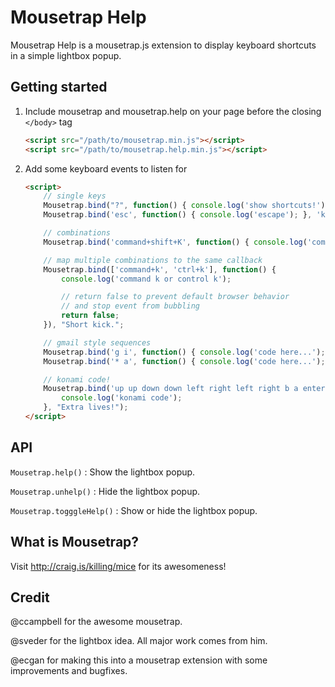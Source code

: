# Mousetrap Help

Mousetrap Help is a mousetrap.js extension to display keyboard shortcuts in a simple lightbox popup.

## Getting started

1.  Include mousetrap and mousetrap.help on your page before the closing ``</body>`` tag

    ```html
    <script src="/path/to/mousetrap.min.js"></script>
	<script src="/path/to/mousetrap.help.min.js"></script>
    ```

2.  Add some keyboard events to listen for

    ```html
    <script>
        // single keys
        Mousetrap.bind("?", function() { console.log('show shortcuts!'); }, "Show shortcuts!");
        Mousetrap.bind('esc', function() { console.log('escape'); }, 'keyup', "Hide shortcuts.");

        // combinations
        Mousetrap.bind('command+shift+K', function() { console.log('command shift k'); }, "Roundhouse kick!");

        // map multiple combinations to the same callback
        Mousetrap.bind(['command+k', 'ctrl+k'], function() {
            console.log('command k or control k');

            // return false to prevent default browser behavior
            // and stop event from bubbling
            return false;
        }), "Short kick.";

        // gmail style sequences
        Mousetrap.bind('g i', function() { console.log('code here...'); }, "Go to Inbox");
        Mousetrap.bind('* a', function() { console.log('code here...'); }, "Select all");

        // konami code!
        Mousetrap.bind('up up down down left right left right b a enter', function() {
            console.log('konami code');
        }, "Extra lives!");
    </script>
    ```

## API

`Mousetrap.help()` : Show the lightbox popup.

`Mousetrap.unhelp()` : Hide the lightbox popup.

`Mousetrap.togggleHelp()` : Show or hide the lightbox popup.

## What is Mousetrap?

Visit http://craig.is/killing/mice for its awesomeness!

## Credit

@ccampbell for the awesome mousetrap. 

@sveder for the lightbox idea. All major work comes from him.

@ecgan for making this into a mousetrap extension with some improvements and bugfixes. 
